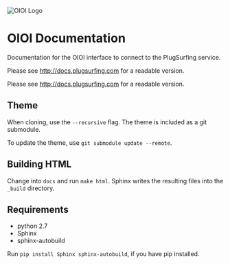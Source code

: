 ![OIOI Logo](https://www.plugsurfing.com/assets/img/icons/ps-oioi-logo-small.png)
# OIOI Documentation
Documentation for the OIOI interface to connect to the PlugSurfing service.

Please see http://docs.plugsurfing.com for a readable version.

Please see http://docs.plugsurfing.com for a readable version.

## Theme
When cloning, use the `--recursive` flag.
The theme is included as a git submodule.

To update the theme, use `git submodule update --remote`.

## Building HTML
Change into `docs` and run `make html`.
Sphinx writes the resulting files into the `_build` directory.

## Requirements
- python 2.7
- Sphinx
- sphinx-autobuild

Run `pip install Sphinx sphinx-autobuild`, if you have pip installed.

